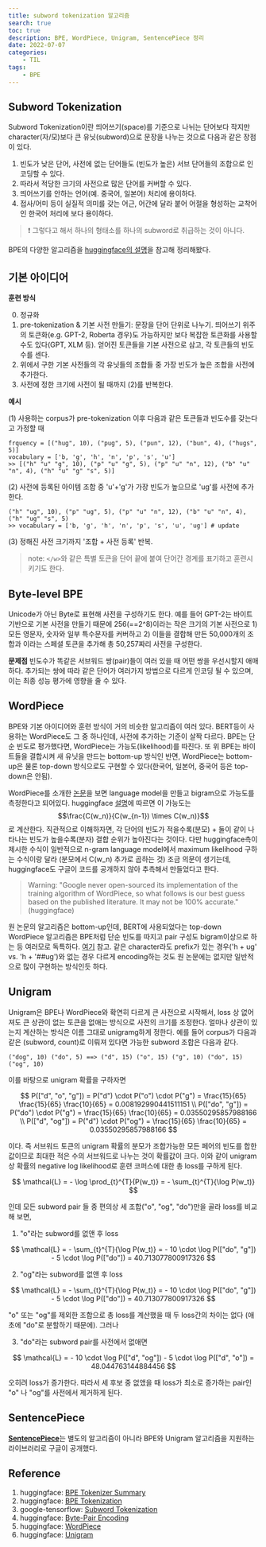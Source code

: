 ```yaml
---
title: subword tokenization 알고리즘
search: true
toc: true
description: BPE, WordPiece, Unigram, SentencePiece 정리
date: 2022-07-07
categories:
    - TIL
tags: 
    - BPE
---
```

## Subword Tokenization

Subword Tokenization이란 띄어쓰기(space)를 기준으로 나뉘는 단어보다 작지만 character(자/모)보다 큰 유닛(subword)으로 문장을 나누는 것으로 다음과 같은 장점이 있다. 
1. 빈도가 낮은 단어, 사전에 없는 단어들도 (빈도가 높은) 서브 단어들의 조합으로 인코딩할 수 있다.
2. 따라서 적당한 크기의 사전으로 많은 단어를 커버할 수 있다.
3. 띄어쓰기를 안하는 언어(예. 중국어, 일본어) 처리에 용이하다.
4. 접사/어미 등이 실질적 의미를 갖는 어근, 어간에 달라 붙어 어절을 형성하는 교착어인 한국어 처리에 보다 용이하다.

> ❗️ 그렇다고 해서 하나의 형태소를 하나의 subword로 취급하는 것이 아니다. 

BPE의 다양한 알고리즘을 [huggingface의 설명](https://huggingface.co/docs/transformers/tokenizer_summary#bytepair-encoding-bpe)을 참고해 정리해봤다.

## 기본 아이디어

**훈련 방식**

0. 정규화
1. pre-tokenization & 기본 사전 만들기: 문장을 단어 단위로 나누기. 띄어쓰기 위주의 토큰화(e.g. GPT-2, Roberta 경우)도 가능하지만 보다 복잡한 토큰화를 사용할 수도 있다(GPT, XLM 등). 얻어진 토큰들을 기본 사전으로 삼고, 각 토큰들의 빈도수를 센다.
2. 위에서 구한 기본 사전들의 각 유닛들의 조합들 중 가장 빈도가 높은 조합을 사전에 추가한다.
3. 사전에 정한 크기에 사전이 될 때까지 (2)를 반복한다. 

**예시**

(1) 사용하는 corpus가 pre-tokenization 이후 다음과 같은 토큰들과 빈도수를 갖는다고 가정할 때
```
frquency = [("hug", 10), ("pug", 5), ("pun", 12), ("bun", 4), ("hugs", 5)]
vocabulary = ['b, 'g', 'h', 'n', 'p', 's', 'u']
>> [("h" "u" "g", 10), ("p" "u" "g", 5), ("p" "u" "n", 12), ("b" "u" "n", 4), ("h" "u" "g" "s", 5)]
```
(2) 사전에 등록된 아이템 조합 중 'u'+'g'가 가장 빈도가 높으므로 'ug'를 사전에 추가한다. 
```
("h" "ug", 10), ("p" "ug", 5), ("p" "u" "n", 12), ("b" "u" "n", 4), ("h" "ug" "s", 5)
>> vocabulary = ['b, 'g', 'h', 'n', 'p', 's', 'u', 'ug'] # update
```
(3) 정해진 사전 크기까지 '조합 + 사전 등록' 반복. 

> note: `</w>`와 같은 특별 토큰을 단어 끝에 붙여 단어간 경계를 표기하고 훈련시키기도 한다.

## Byte-level BPE 

Unicode가 아닌 Byte로 표현해 사전을 구성하기도 한다. 예를 들어 GPT-2는 바이트 기반으로 기본 사전을 만들기 때문에 256(==2^8)이라는 작은 크기의 기본 사전으로 1) 모든 영문자, 숫자와 일부 특수문자를 커버하고 2) 이들을 결합해 만든 50,000개의 조합과 <END-OF-TEXT>이라는 스페셜 토큰을 추가해 총 50,257짜리 사전을 구성한다.

**문제점**
빈도수가 똑같은 서브워드 쌍(pair)들이 여러 있을 때 어떤 쌍을 우선시할지 애매하다. 추가되는 쌍에 따라 같은 단어가 여러가지 방법으로 다르게 인코딩 될 수 있으며, 이는 최종 성능 평가에 영향을 줄 수 있다.

## WordPiece

BPE와 기본 아이디어와 훈련 방식이 거의 비슷한 알고리즘이 여러 있다. BERT등이 사용하는 WordPiece도 그 중 하나인데, 사전에 추가하는 기준이 살짝 다르다. BPE는 단순 빈도로 평가했다면, WordPiece는 가능도(likelihood)를 따진다. 또 위 BPE는 바이트들을 결합시켜 새 유닛을 만드는 bottom-up 방식인 반면, WordPiece는 bottom-up은 물론 top-down 방식으로도 구현할 수 있다(한국어, 일본어, 중국어 등은 top-down은 안됨).

WordPiece를 소개한 [논문](https://static.googleusercontent.com/media/research.google.com/ja//pubs/archive/37842.pdf)을 보면 language model을 만들고 bigram으로 가능도를 측정한다고 되어있다. huggingface [설명](https://huggingface.co/course/chapter6/6?fw=pt)에 따르면 이 가능도는 $$\frac{C(w_n)}{C(w_{n-1}) \times C(w_n)}$$ 로 계산한다. 직관적으로 이해하자면, 각 단어의 빈도가 적을수록(분모) + 둘이 같이 나타나는 빈도가 높을수록(분자) 결합 순위가 높아진다는 것이다. 다만 huggingface측이 제시한 수식이 일반적으로 n-gram language model에서 maximum likelihood 구하는 수식이랑 달라 (분모에서 C(w_n) 추가로 곱하는 것) 조금 의문이 생기는데, huggingface도 구글이 코드를 공개하지 않아 추측해서 만들었다고 한다.
> Warning: "Google never open-sourced its implementation of the training algorithm of WordPiece, so what follows is our best guess based on the published literature. It may not be 100% accurate." (huggingface)

원 논문의 알고리즘은 bottom-up인데, BERT에 사용되었다는 top-down WordPiece 알고리즘은 BPE처럼 단순 빈도를 따지고 pair 구성도 bigram이상으로 하는 등 여러모로 독특하다. [여기](https://www.tensorflow.org/text/guide/subwords_tokenizer#optional_the_algorithm) 참고. 같은 character라도 prefix가 있는 경우('h + ug' vs. 'h + '##ug')와 없는 경우 다르게 encoding하는 것도 원 논문에는 없지만 일반적으로 많이 구현하는 방식인듯 하다.

## Unigram

Unigram은 BPE나 WordPiece와 확연히 다르게 큰 사전으로 시작해서, loss 상 없어져도 큰 상관이 없는 토큰을 없애는 방식으로 사전의 크기를 조정한다. 얼마나 상관이 있는지 계산하는 방식은 이름 그대로 unigramg하게 정한다. 예를 들어 corpus가 다음과 같은 (subword, count)로 이뤄져 있다면 가능한 subword 조합은 다음과 같다.
```
("dog", 10) ("do", 5) ==> ("d", 15) ("o", 15) ("g", 10) ("do", 15) ("og", 10)
```
이를 바탕으로 unigram 확률을 구하자면

$$ 
P(["d", "o", "g"]) = P("d") \cdot P("o") \cdot P("g") = \frac{15}{65} \frac{15}{65} \frac{10}{65} = 0.008192990441511151 \\
P(["do", "g"]) = P("do") \cdot P("g") = \frac{15}{65} \frac{10}{65} = 0.03550295857988166 \\
P(["d", "og"]) = P("d") \cdot P("og") = \frac{15}{65} \frac{10}{65} = 0.03550295857988166
$$

이다. 즉 서브워드 토큰의 unigram 확률의 분모가 조합가능한 모든 페어의 빈도를 합한 값이므로 최대한 적은 수의 서브워드로 나누는 것이 확률값이 크다. 이와 같이 unigram상 확률의 negative log likelihood로 훈련 코퍼스에 대한 총 loss를 구하게 된다.

$$
\mathcal{L} = - \log \prod_{t}^{T}{P(w_t)} = - \sum_{t}^{T}{\log P(w_t)} 
$$

인데 모든 subword pair 들 중 편의상 세 조합("o", "og", "do")만을 골라 loss를 비교해 보면,
1) "o"라는 subword를 없앤 후 loss 

$$ \mathcal{L} = - \sum_{t}^{T}{\log P(w_t)} = - 10 \cdot \log P(["do", "g"]) - 5 \cdot \log P(["do"]) = 40.713077800917326 $$

2)  "og"라는 subword를 없앤 후 loss

$$ \mathcal{L} = - \sum_{t}^{T}{\log P(w_t)} = - 10 \cdot \log P(["do", "g"]) - 5 \cdot \log P(["do"]) = 40.713077800917326 $$

"o" 또는 "og"를 제외한 조합으로 총 loss를 계산했을 때 두 loss간의 차이는 없다 (애초에 "do"로 분할하기 때문에). 그러나

3) "do"라는 subword pair를 사전에서 없애면

$$ \mathcal{L} = - 10 \cdot \log P(["d", "og"]) - 5 \cdot \log P(["d", "o"]) = 48.044763144884456 $$

오히려 loss가 증가한다. 따라서 세 후보 중 없앴을 때 loss가 최소로 증가하는 pair인 "o" 나 "og"를 사전에서 제거하게 된다.

## SentencePiece
[**SentencePiece**](https://github.com/google/sentencepiece)는 별도의 알고리즘이 아니라 BPE와 Unigram 알고리즘을 지원하는 라이브러리로 구글이 공개했다.

## Reference
1. huggingface: [BPE Tokenizer Summary](https://huggingface.co/docs/transformers/tokenizer_summary#bytepair-encoding-bpe)
2. huggingface: [BPE Tokenization](https://huggingface.co/course/chapter6/5?fw=pt#bytepair-encoding-tokenization)
3. google-tensorflow: [Subword Tokenization](https://www.tensorflow.org/text/guide/subwords_tokenizer#optional_the_algorithm)
4. huggingface: [Byte-Pair Encoding](https://huggingface.co/course/chapter6/5?fw=pt)
5. huggingface: [WordPiece](https://huggingface.co/course/chapter6/6?fw=pt)
6. huggingface: [Unigram](https://huggingface.co/course/chapter6/7?fw=pt)
